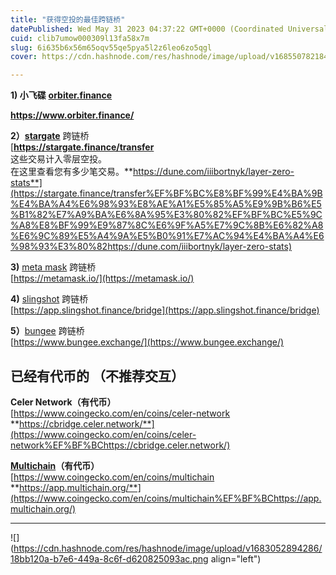 ```yaml
---
title: "获得空投的最佳跨链桥"
datePublished: Wed May 31 2023 04:37:22 GMT+0000 (Coordinated Universal Time)
cuid: clib7umow000309l13fa58x7m
slug: 6i635b6x56m65oqv55qe5pya5l2z6leo6zo5qgl
cover: https://cdn.hashnode.com/res/hashnode/image/upload/v1685507821848/c77580f2-87a2-4daa-9877-0e03c2afaf65.png

---
```


**1) 小飞碟** [**orbiter.finance**](https://www.orbiter.finance/%EF%BF%BChttps://www.cryptocurrencystate.net/airdrop/orbiter-finance-airdrop-confirmed/)  
  
[**https://www.orbiter.finance/**  
](https://www.orbiter.finance/%EF%BF%BChttps://www.cryptocurrencystate.net/airdrop/orbiter-finance-airdrop-confirmed/)

**2）**[**stargate**](https://stargate.finance/transfer%EF%BF%BC%E8%BF%99%E4%BA%9B%E4%BA%A4%E6%98%93%E8%AE%A1%E5%85%A5%E9%9B%B6%E5%B1%82%E7%A9%BA%E6%8A%95%E3%80%82%EF%BF%BC%E5%9C%A8%E8%BF%99%E9%87%8C%E6%9F%A5%E7%9C%8B%E6%82%A8%E6%9C%89%E5%A4%9A%E5%B0%91%E7%AC%94%E4%BA%A4%E6%98%93%E3%80%82https://dune.com/iiibortnyk/layer-zero-stats) 跨链桥  
[**https://stargate.finance/transfer**  
这些交易计入零层空投。  
在这里查看您有多少笔交易。**https://dune.com/iiibortnyk/layer-zero-stats**](https://stargate.finance/transfer%EF%BF%BC%E8%BF%99%E4%BA%9B%E4%BA%A4%E6%98%93%E8%AE%A1%E5%85%A5%E9%9B%B6%E5%B1%82%E7%A9%BA%E6%8A%95%E3%80%82%EF%BF%BC%E5%9C%A8%E8%BF%99%E9%87%8C%E6%9F%A5%E7%9C%8B%E6%82%A8%E6%9C%89%E5%A4%9A%E5%B0%91%E7%AC%94%E4%BA%A4%E6%98%93%E3%80%82https://dune.com/iiibortnyk/layer-zero-stats)

**3)** [meta mask](https://metamask.io/) 跨链桥  
[https://metamask.io/](https://metamask.io/)

**4)** [slingshot](https://app.slingshot.finance/bridge) 跨链桥  
[https://app.slingshot.finance/bridge](https://app.slingshot.finance/bridge)

**5）**[bungee](https://www.bungee.exchange/) 跨链桥  
[https://www.bungee.exchange/](https://www.bungee.exchange/)

## 已经有代币的 （不推荐交互）

**Celer Network（有代币）**  
[https://www.coingecko.com/en/coins/celer-network  
**https://cbridge.celer.network/**](https://www.coingecko.com/en/coins/celer-network%EF%BF%BChttps://cbridge.celer.network/)

[**Multichain**](https://www.coingecko.com/en/coins/multichain%EF%BF%BChttps://app.multichain.org/)**（有代币）**  
[https://www.coingecko.com/en/coins/multichain  
**https://app.multichain.org/**](https://www.coingecko.com/en/coins/multichain%EF%BF%BChttps://app.multichain.org/)

---

![](https://cdn.hashnode.com/res/hashnode/image/upload/v1683052894286/18bb120a-b7e6-449a-8c6f-d620825093ac.png align="left")